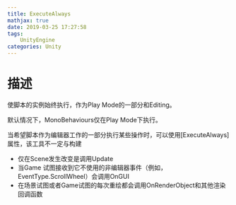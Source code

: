 ```yaml
---
title: ExecuteAlways
mathjax: true
date: 2019-03-25 17:27:58
tags:
    UnityEngine
categories: Unity
---
```

# 描述
使脚本的实例始终执行，作为Play Mode的一部分和Editing。

默认情况下，MonoBehaviours仅在Play Mode下执行。

当希望脚本作为编辑器工作的一部分执行某些操作时，可以使用[ExecuteAlways]属性，该工具不一定与构建

- 仅在Scene发生改变是调用Update
- 当Game 试图接收到它不使用的非编辑器事件（例如，EventType.ScrollWheel）会调用OnGUI
- 在场景试图或者Game试图的每次重绘都会调用OnRenderObject和其他渲染回调函数